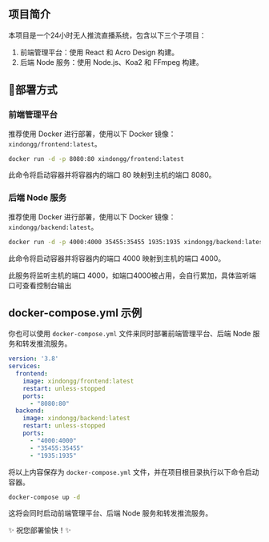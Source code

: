 ## 项目简介

本项目是一个24小时无人推流直播系统，包含以下三个子项目：

1.  前端管理平台：使用 React 和 Acro Design 构建。
1.  后端 Node 服务：使用 Node.js、Koa2 和 FFmpeg 构建。

## 🚀部署方式

### 前端管理平台

推荐使用 Docker 进行部署，使用以下 Docker 镜像：`xindongg/frontend:latest`。

```bash
docker run -d -p 8080:80 xindongg/frontend:latest
```

此命令将启动容器并将容器内的端口 80 映射到主机的端口 8080。

### 后端 Node 服务

推荐使用 Docker 进行部署，使用以下 Docker 镜像：`xindongg/backend:latest`。

```bash
docker run -d -p 4000:4000 35455:35455 1935:1935 xindongg/backend:latest
```

此命令将启动容器并将容器内的端口 4000 映射到主机的端口 4000。

此服务将监听主机的端口 4000，如端口4000被占用，会自行累加，具体监听端口可查看控制台输出

## docker-compose.yml 示例

你也可以使用 `docker-compose.yml` 文件来同时部署前端管理平台、后端 Node 服务和转发推流服务。

```yaml 
version: '3.8'
services:
  frontend:
    image: xindongg/frontend:latest
    restart: unless-stopped
    ports:
      - "8080:80"
  backend:
    image: xindongg/backend:latest
    restart: unless-stopped
    ports:
      - "4000:4000"
      - "35455:35455"
      - "1935:1935"
```

将以上内容保存为 `docker-compose.yml` 文件，并在项目根目录执行以下命令启动容器。

```bash
docker-compose up -d
```

这将会同时启动前端管理平台、后端 Node 服务和转发推流服务。

✨ 祝您部署愉快！✨

